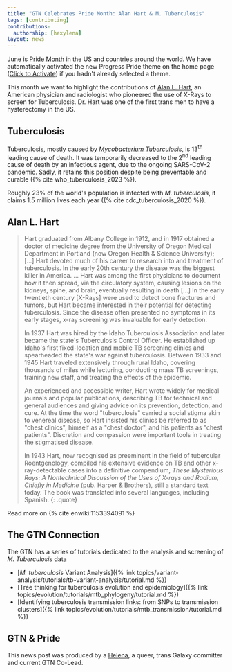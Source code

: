 ```yaml
---
title: "GTN Celebrates Pride Month: Alan Hart & M. Tuberculosis"
tags: [contributing]
contributions:
  authorship: [hexylena]
layout: news
---
```


June is [Pride Month](https://en.wikipedia.org/wiki/Pride_Month) in the US and countries around the world. We have automatically activated the new Progress Pride theme on the home page (<a href="#" onclick="setTheme('progress')">Click to Activate</a>) if you hadn't already selected a theme.

This month we want to highlight the contributions of [Alan L. Hart](https://en.wikipedia.org/wiki/Alan_L._Hart), an American physician and radiologist who pioneered the use of X-Rays to screen for Tuberculosis. Dr. Hart was one of the first trans men to have a hysterectomy in the US.

## Tuberculosis

Tuberculosis, mostly caused by [*Mycobacterium Tuberculosis*](https://en.wikipedia.org/wiki/Mycobacterium_tuberculosis), is 13<sup>th</sup> leading cause of death. It was temporarily decreased to the 2<sup>nd</sup> leading cause of death by an infectious agent, due to the ongoing SARS-CoV-2 pandemic. Sadly, it retains this position despite being preventable and curable ({% cite who_tuberculosis_2023 %}).

Roughly 23% of the world's population is infected with *M. tuberculosis*, it claims 1.5 million lives each year ({% cite cdc_tuberculosis_2020 %}).

## Alan L. Hart

> Hart graduated from Albany College in 1912, and in 1917 obtained a doctor of medicine degree from the University of Oregon Medical Department in Portland (now Oregon Health & Science University);
> [...]
> Hart devoted much of his career to research into and treatment of tuberculosis. In the early 20th century the disease was the biggest killer in America. ... Hart was among the first physicians to document how it then spread, via the circulatory system, causing lesions on the kidneys, spine, and brain, eventually resulting in death
> [...]
> In the early twentieth century [X-Rays] were used to detect bone fractures and tumors, but Hart became interested in their potential for detecting tuberculosis. Since the disease often presented no symptoms in its early stages, x-ray screening was invaluable for early detection.
>
> In 1937 Hart was hired by the Idaho Tuberculosis Association and later became the state's Tuberculosis Control Officer. He established up Idaho's first fixed-location and mobile TB screening clinics and spearheaded the state's war against tuberculosis. Between 1933 and 1945 Hart traveled extensively through rural Idaho, covering thousands of miles while lecturing, conducting mass TB screenings, training new staff, and treating the effects of the epidemic.
>
> An experienced and accessible writer, Hart wrote widely for medical journals and popular publications, describing TB for technical and general audiences and giving advice on its prevention, detection, and cure. At the time the word "tuberculosis" carried a social stigma akin to venereal disease, so Hart insisted his clinics be referred to as "chest clinics", himself as a "chest doctor", and his patients as "chest patients". Discretion and compassion were important tools in treating the stigmatised disease.
>
> In 1943 Hart, now recognised as preeminent in the field of tubercular Roentgenology, compiled his extensive evidence on TB and other x-ray-detectable cases into a definitive compendium, *These Mysterious Rays: A Nontechnical Discussion of the Uses of X-rays and Radium, Chiefly in Medicine* (pub. Harper & Brothers), still a standard text today. The book was translated into several languages, including Spanish.
{: .quote}

Read more on {% cite enwiki:1153394091 %}

## The GTN Connection

The GTN has a series of tutorials dedicated to the analysis and screening of *M. Tuberculosis* data

- [*M. tuberculosis* Variant Analysis]({% link topics/variant-analysis/tutorials/tb-variant-analysis/tutorial.md %})
- [Tree thinking for tuberculosis evolution and epidemiology]({% link topics/evolution/tutorials/mtb_phylogeny/tutorial.md %})
- [Identifying tuberculosis transmission links: from SNPs to transmission clusters]({% link topics/evolution/tutorials/mtb_transmission/tutorial.md %})


## GTN & Pride

This news post was produced by a [Helena](/training-material/hall-of-fame/hexylena/?theme=progress), a queer, trans Galaxy committer and current GTN Co-Lead.

